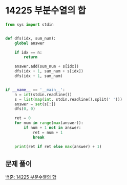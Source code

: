 # 14225 부분수열의 합

```python
from sys import stdin


def dfs(idx, sum_num):
    global answer

    if idx == n:
        return

    answer.add(sum_num + s[idx])
    dfs(idx + 1, sum_num + s[idx])
    dfs(idx + 1, sum_num)


if __name__ == '__main__':
    n = int(stdin.readline())
    s = list(map(int, stdin.readline().split(' ')))
    answer = set(s[:])
    dfs(0, 0)

    ret = 0
    for num in range(max(answer)):
        if num + 1 not in answer:
            ret = num + 1
            break

    print(ret if ret else max(answer) + 1)
```



## 문제 풀이

[백준: 14225 부분수열의 합](https://dirmathfl.tistory.com/153)

